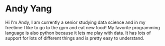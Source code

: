 # Andy Yang

Hi I'm Andy, I am currently a senior studying data science and in my freetime I like to go to the gym and eat new food! My favorite programming language is also python because it lets me play with data. It has lots of support for lots of different things and is pretty easy to understand.
